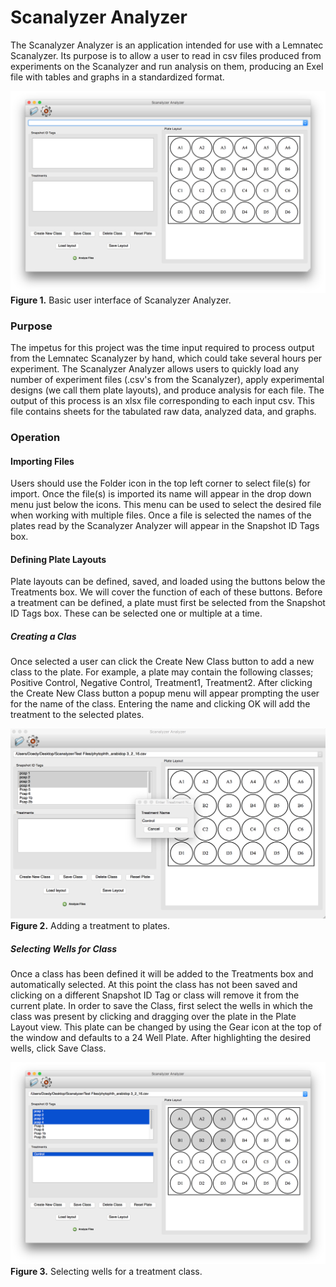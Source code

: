 # Scanalyzer Analyzer #

The Scanalyzer Analyzer is an application intended for use with a Lemnatec Scanalyzer. Its purpose is to allow a user to read in csv files produced from experiments on the Scanalyzer and run analysis on them, producing an Exel file with tables and graphs in a standardized format.

![Scanalyzer Image](images/Scanalyzer_Analyzer_Image.png "This is the basic Scanalyzer Analyzer user interface.")
**Figure 1.** Basic user interface of Scanalyzer Analyzer.

### Purpose ###

The impetus for this project was the time input required to process output from the Lemnatec Scanalyzer by hand, which could take several hours per experiment. The Scanalyzer Analyzer allows users to quickly load any number of experiment files (.csv's from the Scanalyzer), apply experimental designs (we call them plate layouts), and produce analysis for each file. The output of this process is an xlsx file corresponding to each input csv. This file contains sheets for the tabulated raw data, analyzed data, and graphs.

### Operation ###

#### Importing Files ####
Users should use the Folder icon in the top left corner to select file(s) for import. Once the file(s) is imported its name will appear in the drop down menu just below the icons. This menu can be used to select the desired file when working with multiple files. Once a file is selected the names of the plates read by the Scanalyzer Analyzer will appear in the Snapshot ID Tags box.

#### Defining Plate Layouts ####
Plate layouts can be defined, saved, and loaded using the buttons below the Treatments box. We will cover the function of each of these buttons. Before a treatment can be defined, a plate must first be selected from the Snapshot ID Tags box. These can be selected one or multiple at a time.

##### Creating a Clas #####
Once selected a user can click the Create New Class button to add a new class to the plate. For example, a plate may contain the following classes; Positive Control, Negative Control, Treatment1, Treatment2. After clicking the Create New Class button a popup menu will appear prompting the user for the name of the class. Entering the name and clicking OK will add the treatment to the selected plates.

![Scanalyzer Image](images/add_treatment_name.png "Example of naming a treatment class.")
**Figure 2.** Adding a treatment to plates.

##### Selecting Wells for Class #####
Once a class has been defined it will be added to the Treatments box and automatically selected. At this point the class has not been saved and clicking on a different Snapshot ID Tag or class will remove it from the current plate. In order to save the Class, first select the wells in which the class was present by clicking and dragging over the plate in the Plate Layout view. This plate can be changed by using the Gear icon at the top of the window and defaults to a 24 Well Plate. After highlighting the desired wells, click Save Class.

![Scanalyzer Image](images/select_treatment_wells.png "Example of selecting wells for treatment class.")
**Figure 3.** Selecting wells for a treatment class.
